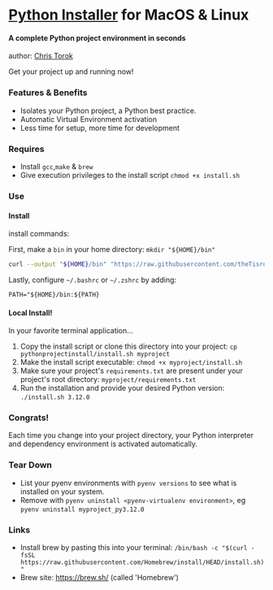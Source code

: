 
# <u>Python Installer</u> for MacOS & Linux

#### A complete Python project environment in seconds
author: <a href="https://www.linkedin.com/in/chris-torok/">Chris Torok</a>

Get your project up and running now!

### Features & Benefits

- Isolates your Python project, a Python best practice.
- Automatic Virtual Environment activation
- Less time for setup, more time for development


### Requires

- Install `gcc`,`make` & `brew`
- Give execution privileges to the install script `chmod +x install.sh`


### Use
#### Install

install commands:

First, make a `bin` in your home directory: `mkdir "${HOME}/bin"` 

```bash
curl --output "${HOME}/bin" "https://raw.githubusercontent.com/theTisrock/pythonprojectinstall/refs/heads/master/pyinstall" && chmod +x "${HOME}/bin/pyinstall"
```

Lastly, configure `~/.bashrc` or `~/.zshrc` by adding:

`PATH="${HOME}/bin:${PATH}` 


#### Local Install!

In your favorite terminal application...
1. Copy the install script or clone this directory into your project: `cp pythonprojectinstall/install.sh myproject`
2. Make the install script executable: `chmod +x myproject/install.sh`
3. Make sure your project's `requirements.txt` are present under your project's root directory: `myproject/requirements.txt`
4. Run the installation and provide your desired Python version: `./install.sh 3.12.0`

### Congrats!

Each time you change into your project directory, your Python interpreter and dependency environment is activated automatically.


### Tear Down

- List your pyenv environments with `pyenv versions` to see what is installed on your system.
- Remove with `pyenv uninstall <pyenv-virtualenv environment>`, eg `pyenv uninstall myproject_py3.12.0`


### Links

- Install brew by pasting this into your terminal: `/bin/bash -c "$(curl -fsSL https://raw.githubusercontent.com/Homebrew/install/HEAD/install.sh)"`
- Brew site: https://brew.sh/ (called 'Homebrew')

